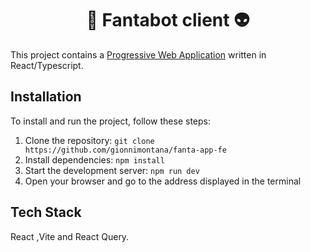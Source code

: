 # <center>:mag_right: Fantabot client :alien:</center>

This project contains a [Progressive Web Application](https://web.dev/what-are-pwas/) written in React/Typescript.

## Installation

To install and run the project, follow these steps:

1. Clone the repository: `git clone https://github.com/gionnimontana/fanta-app-fe`
2. Install dependencies: `npm install`
3. Start the development server: `npm run dev`
4. Open your browser and go to the address displayed in the terminal

## Tech Stack

React ,Vite and React Query. 

